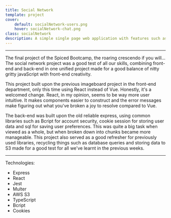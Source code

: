 ```yaml
---
title: Social Network
template: project
cover:
    default: socialNetwork-users.png
    hover: socialNetwork-chat.png
class: socialNetwork
description: A simple single page web application with features such as account registration and login, profile editing, friends list and a chat feature. Built with React, Express, SQL, amazon web services S3, Sockets and Bcrypt
---
```


---

The final project of the Spiced Bootcamp, the roaring crescendo if you will... The social network project was a good test of all our skills, combining front-end and back-end in one unified project made for a good balance of nitty gritty javaScript with front-end creativity.

This project built upon the previous imageboard project in the front-end department, only this time using React instead of Vue. Honestly, it's a welcomed change. React, in my opinion, seems to be way more user intuitive. It makes components easier to construct and the error messages make figuring out what you've broken a joy to resolve compared to Vue.

The back-end was built upon the old reliable express, using common libraries such as Bcript for account security, cookie session for storing user data and sql for saving user preferences. This was quite a big task when viewed as a whole, but when broken down into chunks became more manageable. This project also served as a good refresher for previously used libraries, recycling things such as database queries and storing data to S3 made for a good test for all we've learnt in the previous weeks.

---

Technologies:

-   Express
-   React
-   Jest
-   Multer
-   AWS S3
-   TypeScript
-   Bcript
-   Cookies
